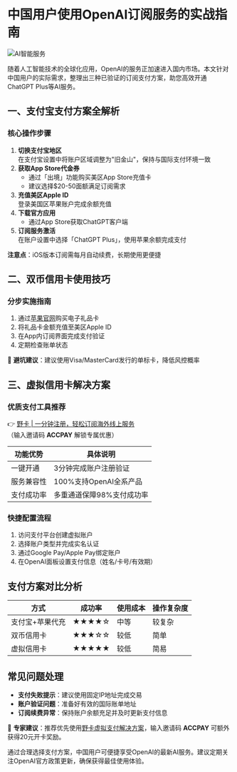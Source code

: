 # 中国用户使用OpenAI订阅服务的实战指南

![AI智能服务](https://via.placeholder.com/800x400) <!-- 添加图片占位符增强视觉效果 -->

随着人工智能技术的全球化应用，OpenAI的服务正加速进入国内市场。本文针对中国用户的实际需求，整理出三种已验证的订阅支付方案，助您高效开通ChatGPT Plus等AI服务。

## 一、支付宝支付方案全解析
### 核心操作步骤
1. **切换支付宝地区**  
   在支付宝设置中将账户区域调整为"旧金山"，保持与国际支付环境一致
2. **获取App Store代金券**
   - 通过「出境」功能购买美区App Store充值卡
   - 建议选择$20-50面额满足订阅需求
3. **充值美区Apple ID**  
   登录美国区苹果账户完成余额充值
4. **下载官方应用**
   - 通过App Store获取ChatGPT客户端
5. **订阅服务激活**  
   在账户设置中选择「ChatGPT Plus」，使用苹果余额完成支付

**注意点**：iOS版本订阅需每月自动续费，长期使用更便捷

## 二、双币信用卡使用技巧
### 分步实施指南
1. 通过[苹果官网](https://www.apple.com)购买电子礼品卡
2. 将礼品卡金额充值至美区Apple ID
3. 在App内订阅界面完成支付验证
4. 定期检查账单状态

📌 **避坑建议**：建议使用Visa/MasterCard发行的单标卡，降低风控概率

## 三、虚拟信用卡解决方案
### 优质支付工具推荐
👉 [野卡 | 一分钟注册，轻松订阅海外线上服务](https://bbtdd.com/yeka)  
（输入邀请码 **ACCPAY** 解锁专属优惠）

| 功能优势       | 具体说明                     |
|----------------|----------------------------|
| 一键开通        | 3分钟完成账户注册验证        |
| 服务兼容性      | 100%支持OpenAI全系产品      |
| 支付成功率      | 多重通道保障98%支付成功率    |

### 快捷配置流程
1. 访问支付平台创建虚拟账户
2. 选择账户类型并完成实名认证
3. 通过Google Pay/Apple Pay绑定账户
4. 在OpenAI面板设置支付信息（姓名/卡号/有效期）

## 支付方案对比分析
| 方式           | 成功率 | 使用成本 | 操作复杂度 |
|----------------|--------|----------|------------|
| 支付宝+苹果代充 | ★★★★☆   | 中等      | 较复杂      |
| 双币信用卡     | ★★★☆☆   | 较低      | 简单        |
| 虚拟信用卡     | ★★★★★   | 较低      | 简易        |

## 常见问题处理
- **支付失败提示**：建议使用固定IP地址完成交易
- **账户验证问题**：准备好有效的国际账单地址
- **订阅续费异常**：保持账户余额充足并及时更新支付信息

📢 **专家建议**：推荐优先使用[野卡虚拟支付解决方案](https://bbtdd.com/yeka)，输入邀请码 **ACCPAY** 可额外获得20元开卡奖励。

通过合理选择支付方案，中国用户可便捷享受OpenAI的最新AI服务。建议定期关注OpenAI官方政策更新，确保获得最佳使用体验。